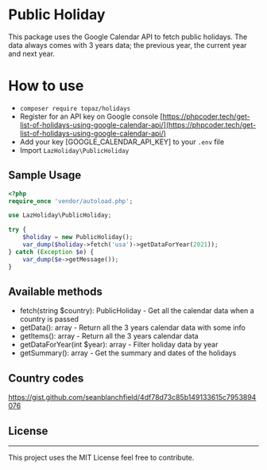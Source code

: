 # Public Holiday
This package uses the Google Calendar API to fetch public holidays.
The data always comes with 3 years data; the previous year, the current year and next year.

# How to use
- `composer require topaz/holidays`
- Register for an API key on Google console [https://phpcoder.tech/get-list-of-holidays-using-google-calendar-api/](https://phpcoder.tech/get-list-of-holidays-using-google-calendar-api/)
- Add your key [GOOGLE_CALENDAR_API_KEY] to your `.env` file
- Import `LazHoliday\PublicHoliday`

## Sample Usage

```php
<?php
require_once 'vendor/autoload.php';

use LazHoliday\PublicHoliday;

try {
    $holiday = new PublicHoliday();
    var_dump($holiday->fetch('usa')->getDataForYear(2021));
} catch (Exception $e) {
    var_dump($e->getMessage());
}
```

## Available methods
- fetch(string $country): PublicHoliday - Get all the calendar data when a country is passed
- getData(): array - Return all the 3 years calendar data with some info
- getItems(): array - Return all the 3 years calendar data
- getDataForYear(int $year): array - Filter holiday data by year
- getSummary(): array - Get the summary and dates of the holidays

## Country codes
https://gist.github.com/seanblanchfield/4df78d73c85b149133615c7953894076
## License
--- 
This project uses the MIT License feel free to contribute.